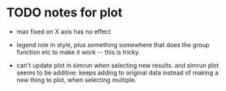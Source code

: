 # TODO notes for plot

* max fixed on X axis has no effect

* legend role in style, plus something somewhere that does the group function etc to make it work -- this is tricky.

* can't update plot in simrun when selecting new results. and simrun plot seems to be additive: keeps adding to original data instead of making a new thing to plot, when selecting multiple.


